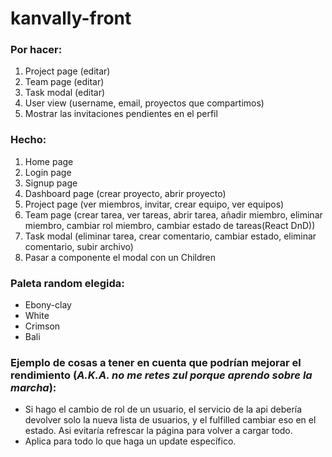 # kanvally-front

### Por hacer:
1. Project page (editar)
2. Team page (editar)
3. Task modal (editar)
4. User view (username, email, proyectos que compartimos)
5. Mostrar las invitaciones pendientes en el perfil

### Hecho:
1. Home page
2. Login page
3. Signup page
4. Dashboard page (crear proyecto, abrir proyecto)
5. Project page (ver miembros, invitar, crear equipo, ver equipos)
6. Team page (crear tarea, ver tareas, abrir tarea, añadir miembro, eliminar miembro, cambiar rol miembro, cambiar estado de tareas(React DnD))
7. Task modal (eliminar tarea, crear comentario, cambiar estado, eliminar comentario, subir archivo)
8. Pasar a componente el modal con un Children

### Paleta random elegida:
- Ebony-clay
- White
- Crimson
- Bali

### Ejemplo de cosas a tener en cuenta que podrían mejorar el rendimiento (*A.K.A. no me retes zul porque aprendo sobre la marcha*):
- Si hago el cambio de rol de un usuario, el servicio de la api debería devolver solo la nueva lista de usuarios, y el fulfilled cambiar eso en el estado. Asi  evitaría refrescar la página para volver a cargar todo.
- Aplica para todo lo que haga un update específico.